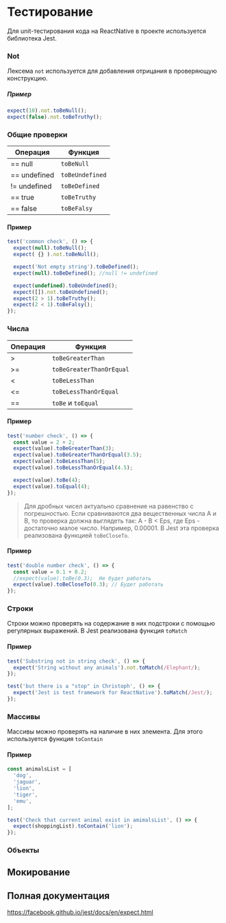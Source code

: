 # Тестирование
Для unit-тестирования кода на ReactNative в проекте используется библиотека Jest.

### Not
Лексема `not` используется для добавления отрицания в проверяющую конструкцию.
##### Пример
```javascript
expect(10).not.toBeNull();
expect(false).not.toBeTruthy();
````

### Общие проверки

| Операция  | Функция |
| --------- |-------- |
| == null | `toBeNull` |
| == undefined | `toBeUndefined` |
| != undefined  | `toBeDefined` |
| == true | `toBeTruthy` |
| == false | `toBeFalsy` |

#### Пример
```javascript
test('common check', () => {
  expect(null).toBeNull();
  expect( {} ).not.toBeNull();

  expect('Not empty string').toBeDefined();
  expect(null).toBeDefined(); //null != undefined

  expect(undefined).toBeUndefined();
  expect([]).not.toBeUndefined();
  expect(2 > 1).toBeTruthy();
  expect(2 < 1).toBeFalsy();
});
```

### Числа

| Операция  | Функция |
| --------- |-------- |
| >  | `toBeGreaterThan` |
| >= | `toBeGreaterThanOrEqual` |
| <  | `toBeLessThan` |
| <= | `toBeLessThanOrEqual` |
| == | `toBe` и `toEqual` |

#### Пример
```javascript
test('number check', () => {
  const value = 2 + 2;
  expect(value).toBeGreaterThan(3);
  expect(value).toBeGreaterThanOrEqual(3.5);
  expect(value).toBeLessThan(5);
  expect(value).toBeLessThanOrEqual(4.5);

  expect(value).toBe(4);
  expect(value).toEqual(4);
});
```

> Для дробных чисел актуально сравнение на равенство с погрешностью. Если сравниваются два вещественных числа A и B, то
проверка должна выглядеть так: A - B < Eps, где Eps - достаточно малое число. Например, 0.00001. В Jest эта проверка
реализована функцией `toBeCloseTo`.
#### Пример
```javascript
test('double number check', () => {
  const value = 0.1 + 0.2;
  //expect(value).toBe(0.3);  Не будет работать
  expect(value).toBeCloseTo(0.3); // Будет работать
});
```

### Строки
Строки можно проверять на содержание в них подстроки с помощью регулярных выражений. В Jest реализована функция `toMatch`

#### Пример
```javascript
test('Substring not in string check', () => {
  expect('String without any animals').not.toMatch(/Elephant/);
});

test('but there is a "stop" in Christoph', () => {
  expect('Jest is test framework for ReactNative').toMatch(/Jest/);
});
```


### Массивы
Массивы можно проверять на наличие в них элемента. Для этого используется функция `toContain`

#### Пример
```javascript
const animalsList = [
  'dog',
  'jaguar',
  'lion',
  'tiger',
  'emu',
];

test('Check that current animal exist in amimalsList', () => {
  expect(shoppingList).toContain('lion');
});
```
###  Объекты

## Мокирование

## Полная документация
https://facebook.github.io/jest/docs/en/expect.html​